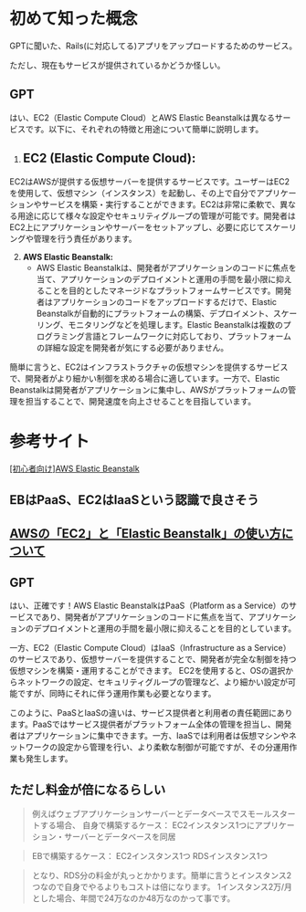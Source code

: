 # 初めて知った概念
GPTに聞いた、Rails(に対応してる)アプリをアップロードするためのサービス。

ただし、現在もサービスが提供されているかどうか怪しい。

## GPT

はい、EC2（Elastic Compute Cloud）とAWS Elastic 
Beanstalkは異なるサービスです。以下に、それぞれの特徴と用途について簡単に説明します。

1. **EC2 (Elastic Compute Cloud):**
   - 
EC2はAWSが提供する仮想サーバーを提供するサービスです。ユーザーはEC2を使用して、仮想マシン（インスタンス）を起動し、その上で自分でアプリケーションやサービスを構築・実行することができます。EC2は非常に柔軟で、異なる用途に応じて様々な設定やセキュリティグループの管理が可能です。開発者はEC2上にアプリケーションやサーバーをセットアップし、必要に応じてスケーリングや管理を行う責任があります。

2. **AWS Elastic Beanstalk:**
   - AWS Elastic 
Beanstalkは、開発者がアプリケーションのコードに焦点を当て、アプリケーションのデプロイメントと運用の手間を最小限に抑えることを目的としたマネージドなプラットフォームサービスです。開発者はアプリケーションのコードをアップロードするだけで、Elastic 
Beanstalkが自動的にプラットフォームの構築、デプロイメント、スケーリング、モニタリングなどを処理します。Elastic 
Beanstalkは複数のプログラミング言語とフレームワークに対応しており、プラットフォームの詳細な設定を開発者が気にする必要がありません。

簡単に言うと、EC2はインフラストラクチャの仮想マシンを提供するサービスで、開発者がより細かい制御を求める場合に適しています。一方で、Elastic 
Beanstalkは開発者がアプリケーションに集中し、AWSがプラットフォームの管理を担当することで、開発速度を向上させることを目指しています。


# 参考サイト

[[初心者向け]AWS Elastic Beanstalk](https://qiita.com/yShig/items/2120bba6649321623cad)




## EBはPaaS、EC2はIaaSという認識で良さそう

## [AWSの「EC2」と「Elastic Beanstalk」の使い方について](https://teratail.com/questions/53786)

## GPT
はい、正確です！AWS Elastic BeanstalkはPaaS（Platform as a 
Service）のサービスであり、開発者がアプリケーションのコードに焦点を当て、アプリケーションのデプロイメントと運用の手間を最小限に抑えることを目的としています。

一方、EC2（Elastic Compute Cloud）はIaaS（Infrastructure as a 
Service）のサービスであり、仮想サーバーを提供することで、開発者が完全な制御を持つ仮想マシンを構築・運用することができます。 
EC2を使用すると、OSの選択からネットワークの設定、セキュリティグループの管理など、より細かい設定が可能ですが、同時にそれに伴う運用作業も必要となります。

このように、PaaSとIaaSの違いは、サービス提供者と利用者の責任範囲にあります。PaaSではサービス提供者がプラットフォーム全体の管理を担当し、開発者はアプリケーションに集中できます。一方、IaaSでは利用者は仮想マシンやネットワークの設定から管理を行い、より柔軟な制御が可能ですが、その分運用作業も発生します。


## ただし料金が倍になるらしい

> 例えばウェブアプリケーションサーバーとデータベースでスモールスタートする場合、
> 自身で構築するケース：
> EC2インスタンス1つにアプリケーション・サーバーとデータベースを同居

> EBで構築するケース：
> EC2インスタンス1つ
> RDSインスタンス1つ

> となり、RDS分の料金が丸っとかかります。簡単に言うとインスタンス2つなので自身でやるよりもコストは倍になります。
> 1インスタンス2万/月とした場合、年間で24万なのか48万なのかって事です。

